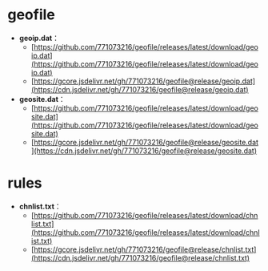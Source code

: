 # geofile
- **geoip.dat**：
  - [https://github.com/771073216/geofile/releases/latest/download/geoip.dat](https://github.com/771073216/geofile/releases/latest/download/geoip.dat)
  - [https://gcore.jsdelivr.net/gh/771073216/geofile@release/geoip.dat](https://cdn.jsdelivr.net/gh/771073216/geofile@release/geoip.dat)
- **geosite.dat**：
  - [https://github.com/771073216/geofile/releases/latest/download/geosite.dat](https://github.com/771073216/geofile/releases/latest/download/geosite.dat)
  - [https://gcore.jsdelivr.net/gh/771073216/geofile@release/geosite.dat](https://cdn.jsdelivr.net/gh/771073216/geofile@release/geosite.dat)
# rules
- **chnlist.txt**：
  - [https://github.com/771073216/geofile/releases/latest/download/chnlist.txt](https://github.com/771073216/geofile/releases/latest/download/chnlist.txt)
  - [https://gcore.jsdelivr.net/gh/771073216/geofile@release/chnlist.txt](https://cdn.jsdelivr.net/gh/771073216/geofile@release/chnlist.txt)

